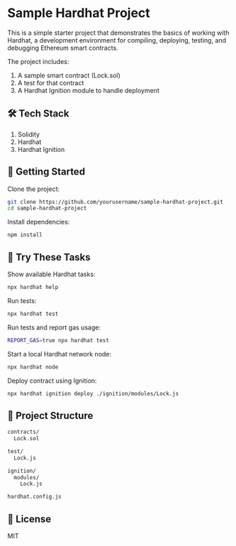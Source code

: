 # Sample Hardhat Project
This is a simple starter project that demonstrates the basics of working with Hardhat, a development environment for compiling, deploying, testing, and debugging Ethereum smart contracts.

The project includes:
1. A sample smart contract (Lock.sol)
2. A test for that contract
3. A Hardhat Ignition module to handle deployment

## 🛠 Tech Stack
1. Solidity
2. Hardhat
3. Hardhat Ignition

## 🚀 Getting Started
Clone the project:
```bash
git clone https://github.com/yourusername/sample-hardhat-project.git
cd sample-hardhat-project
```

Install dependencies:
```bash
npm install
```

## 🧪 Try These Tasks
Show available Hardhat tasks:
```bash
npx hardhat help
```

Run tests:
```bash
npx hardhat test
```

Run tests and report gas usage:
```bash
REPORT_GAS=true npx hardhat test
```

Start a local Hardhat network node:
```bash
npx hardhat node
```

Deploy contract using Ignition:
```bash
npx hardhat ignition deploy ./ignition/modules/Lock.js
```

## 📁 Project Structure
```bash
contracts/
  Lock.sol

test/
  Lock.js

ignition/
  modules/
    Lock.js

hardhat.config.js
```

## 🪪 License
MIT

